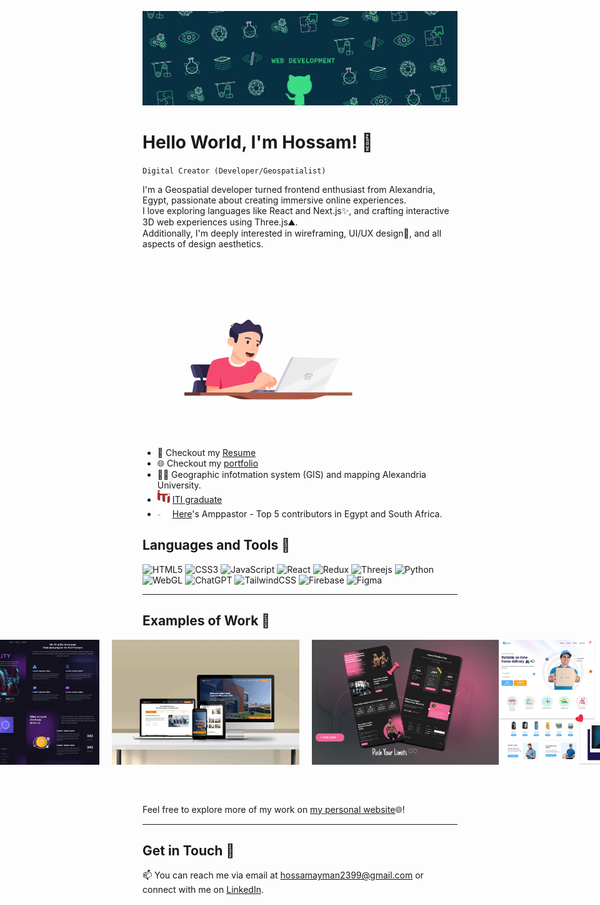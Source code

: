 [![MasterHead](https://github.com/hossam43/hossam43/blob/master/assets/banner.gif)](https://master--hossam-ayman.netlify.app/)

# Hello World, I'm Hossam! 👋
`Digital Creator (Developer/Geospatialist)`

I'm a Geospatial developer turned frontend enthusiast from Alexandria, Egypt, passionate about creating immersive online experiences.<br>I love exploring languages like React and Next.js✨, and crafting interactive 3D web experiences using Three.js⛰️.<br>Additionally, I'm deeply interested in wireframing, UI/UX design🎨, and all aspects of design aesthetics.
<img aligh="right" alt="coding" width="400" src="https://github.com/hossam43/hossam43/blob/master/assets/programmer.gif">
- 📝 Checkout my [Resume](https://drive.google.com/uc?export=download&id=1CBSXgMphhHq02Fsm0yIoubw9f337O6oC)
- 🌐 Checkout my [portfolio](https://master--hossam-ayman.netlify.app/)
- 👨‍🎓 Geographic infotmation system (GIS) and mapping Alexandria University.
- <img src="https://github.com/hossam43/hossam43/blob/master/assets/iti.svg" alt="iti logo" width="20" height="20"> [ITI graduate](https://iti.gov.eg/home)
- <img src="https://github.com/hossam43/hossam43/blob/master/assets/here.svg" alt="here logo" width="20" height="20"> [Here](https://www.here.com/)'s Amppastor - Top 5 contributors in Egypt and South Africa.


## Languages and Tools 🧰

![HTML5](https://img.shields.io/badge/html5-%23E34F26.svg?style=for-the-badge&logo=html5&logoColor=white)
![CSS3](https://img.shields.io/badge/css3-%231572B6.svg?style=for-the-badge&logo=css3&logoColor=white)
![JavaScript](https://img.shields.io/badge/javascript-%23323330.svg?style=for-the-badge&logo=javascript&logoColor=%23F7DF1E)
![React](https://img.shields.io/badge/react-%2320232a.svg?style=for-the-badge&logo=react&logoColor=%2361DAFB)
![Redux](https://img.shields.io/badge/redux-%23593d88.svg?style=for-the-badge&logo=redux&logoColor=white)
![Threejs](https://img.shields.io/badge/threejs-black?style=for-the-badge&logo=three.js&logoColor=white)
![Python](https://img.shields.io/badge/python-3670A0?style=for-the-badge&logo=python&logoColor=ffdd54)
![WebGL](https://img.shields.io/badge/WebGL-990000?logo=webgl&logoColor=white&style=for-the-badge)
![ChatGPT](https://img.shields.io/badge/chatGPT-74aa9c?style=for-the-badge&logo=openai&logoColor=white)
![TailwindCSS](https://img.shields.io/badge/tailwindcss-%2338B2AC.svg?style=for-the-badge&logo=tailwind-css&logoColor=white)
![Firebase](https://img.shields.io/badge/firebase-%23039BE5.svg?style=for-the-badge&logo=firebase)
![Figma](https://img.shields.io/badge/figma-%23F24E1E.svg?style=for-the-badge&logo=figma&logoColor=white)
___


## Examples of Work 🎨

<div style="display:flex; justify-content: center; margin-bottom: 32px;">
    <img src="https://github.com/hossam43/hossam43/blob/master/assets/website-ui-2.webp" alt="work example1" width="300" height="200" style="margin-right: 20px;">
    <img src="https://github.com/hossam43/hossam43/blob/master/assets/website-mock-4.jpg" alt="work example2" width="300" height="200" style="margin-right: 20px;">
    <img src="https://raw.githubusercontent.com/hossam43/hossam43/master/assets/website-ui-7.webp" alt="work example3" width="300" height="200">
    <img src="https://raw.githubusercontent.com/hossam43/hossam43/master/assets/website-ui-6.webp" alt="work example4" width="300" height="200">
</div>

<br>

Feel free to explore more of my work on [my personal website](https://master--hossam-ayman.netlify.app/)🌐!
___


## Get in Touch 📧

📫 You can reach me via email at [hossamayman2399@gmail.com](mailto:hossamayman2399@gmail.com) or connect with me on [LinkedIn](https://www.linkedin.com/in/hossam-ayman-/).
